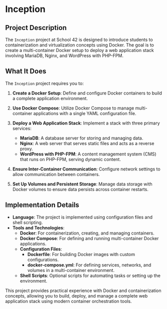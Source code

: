 # Inception

## Project Description

The `Inception` project at School 42 is designed to introduce students to containerization and virtualization concepts using Docker. The goal is to create a multi-container Docker setup to deploy a web application stack involving MariaDB, Nginx, and WordPress with PHP-FPM.

## What It Does

The `Inception` project requires you to:
1. **Create a Docker Setup**: Define and configure Docker containers to build a complete application environment.
2. **Use Docker Compose**: Utilize Docker Compose to manage multi-container applications with a single YAML configuration file.
3. **Deploy a Web Application Stack**: Implement a stack with three primary services:
   - **MariaDB**: A database server for storing and managing data.
   - **Nginx**: A web server that serves static files and acts as a reverse proxy.
   - **WordPress with PHP-FPM**: A content management system (CMS) that runs on PHP-FPM, serving dynamic content.

4. **Ensure Inter-Container Communication**: Configure network settings to allow communication between containers.
5. **Set Up Volumes and Persistent Storage**: Manage data storage with Docker volumes to ensure data persists across container restarts.

## Implementation Details

- **Language**: The project is implemented using configuration files and shell scripting.
- **Tools and Technologies**:
  - **Docker**: For containerization, creating, and managing containers.
  - **Docker Compose**: For defining and running multi-container Docker applications.
  - **Configuration Files**:
    - **Dockerfile**: For building Docker images with custom configurations.
    - **docker-compose.yml**: For defining services, networks, and volumes in a multi-container environment.
  - **Shell Scripts**: Optional scripts for automating tasks or setting up the environment.

This project provides practical experience with Docker and containerization concepts, allowing you to build, deploy, and manage a complete web application stack using modern container orchestration tools.
